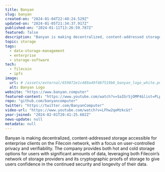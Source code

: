 ```yaml
---
title: Banyan
slug: banyan
created-on: "2024-01-04T22:40:24.529Z"
updated-on: "2024-01-05T21:34:37.917Z"
published-on: "2024-01-11T13:26:59.787Z"
featured: false
description: "Banyan is making decentralized, content-addressed storage accessible for enterprise clients on the Filecoin network, with a focus on user-controlled privacy and verifiability."
topic: storage
tags:
  - data-storage-management
  - enterprise
  - storage-software
tech:
  - filecoin
  - ipfs
image:
  url: # /assets/external/659872e1c489a49f48f519b0_banyan_logo_white.png
  alt: Banyan Logo
website: "https://www.banyan.computer"
featured-content: "https://www.youtube.com/watch?v=SaIGrSjOMP4&list=PLp3zrT1ewY0micCUXk2G1B1-ukbpuclJy&index=11"
repo: "github.com/banyancomputer"
twitter: "https://twitter.com/BanyanComputer"
video-url: "https://www.youtube.com/watch?v=LFhw2qeMzkc&t"
year-joined: "2024-02-01T20:41:25.602Z"
news-update: null
metadata: null
---
```


Banyan is making decentralized, content-addressed storage accessible for enterprise clients on the Filecoin network, with a focus on user-controlled privacy and verifiability. The company provides both hot and cold storage options for users with significant amounts of data, leveraging both Filecoin’s network of storage providers and its cryptographic proofs of storage to give users confidence in the continued security and longevity of their data.
